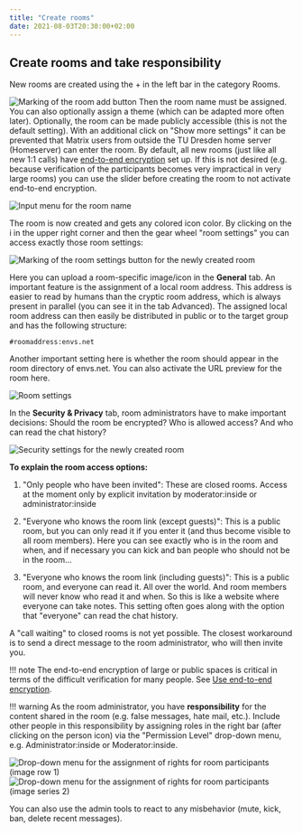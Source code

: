 ```yaml
---
title: "Create rooms"
date: 2021-08-03T20:30:00+02:00
---
```


## Create rooms and take responsibility

New rooms are created using the + in the left bar in the category Rooms.

![Marking of the room add button](/images/01_Rooms_en.png)
Then the room name must be assigned. You can also optionally assign a theme (which can be adapted more often later). Optionally, the room can be made publicly accessible (this is not the default setting). With an additional click on "Show more settings" it can be prevented that Matrix users from outside the TU Dresden home server (Homeserver) can enter the room. By default, all new rooms (just like all new 1:1 calls) have [end-to-end encryption](/encryption/) set up. If this is not desired (e.g. because verification of the participants becomes very impractical in very large rooms) you can use the slider before creating the room to not activate end-to-end encryption.

![Input menu for the room name](/images/02_Rooms_en.png)

The room is now created and gets any colored icon color. By clicking on the i in the upper right corner and then the gear wheel "room settings" you can access exactly those room settings:

![Marking of the room settings button for the newly created room](/images/03_Rooms_en.png)

Here you can upload a room-specific image/icon in the **General** tab. An important feature is the assignment of a local room address. This address is easier to read by humans than the cryptic room address, which is always present in parallel (you can see it in the tab Advanced). The assigned local room address can then easily be distributed in public or to the target group and has the following structure:

`#roomaddress:envs.net`

Another important setting here is whether the room should appear in the room directory of envs.net. You can also activate the URL preview for the room here.

![Room settings](/images/04_Rooms_en.png)

In the **Security & Privacy** tab, room administrators have to make important decisions: Should the room be encrypted? Who is allowed access? And who can read the chat history?

![Security settings for the newly created room](/images/05_Rooms_en.png)

**To explain the room access options:**

1. "Only people who have been invited": These are closed rooms. Access at the moment only by explicit invitation by moderator:inside or administrator:inside
2) "Everyone who knows the room link (except guests)": This is a public room, but you can only read it if you enter it (and thus become visible to all room members). Here you can see exactly who is in the room and when, and if necessary you can kick and ban people who should not be in the room...
3. "Everyone who knows the room link (including guests)": This is a public room, and everyone can read it. All over the world. And room members will never know who read it and when. So this is like a website where everyone can take notes. This setting often goes along with the option that "everyone" can read the chat history.

A "call waiting" to closed rooms is not yet possible. The closest workaround is to send a direct message to the room administrator, who will then invite you.

!!! note
	The end-to-end encryption of large or public spaces is critical in terms of the difficult verification for many people. See [Use end-to-end encryption](/encryption/).

!!! warning
	As the room administrator, you have **responsibility** for the content shared in the room (e.g. false messages, hate mail, etc.). Include other people in this responsibility by assigning roles in the right bar (after clicking on the person icon) via the "Permission Level" drop-down menu, e.g. Administrator:inside or Moderator:inside.

![Drop-down menu for the assignment of rights for room participants (image row 1)](/images/06_Users-Permissions-1_en.png)
![Drop-down menu for the assignment of rights for room participants (image series 2)](/images/06_Users-Permissions-2_en.png)

You can also use the admin tools to react to any misbehavior (mute, kick, ban, delete recent messages).


